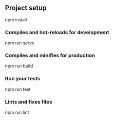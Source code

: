 ## Project setup
npm install
### Compiles and hot-reloads for development
npm run serve
### Compiles and minifies for production
npm run build
### Run your tests
npm run test
### Lints and fixes files
npm run lint
```

